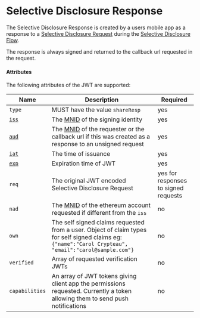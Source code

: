 # Selective Disclosure Response

The Selective Disclosure Response is created by a users mobile app as a response to a [Selective Disclosure Request](sharereq.md) during the [Selective Disclosure Flow](../flows/selectivedisclosure.md).

The response is always signed and returned to the callback url requested in the request.

#### Attributes

The following attributes of the JWT are supported:

Name | Description | Required
---- | ----------- | --------
`type` | MUST have the value `shareResp` | yes
[`iss`](https://tools.ietf.org/html/rfc7519#section-4.1.1) | The [MNID](https://github.com/uport-project/mnid) of the signing identity| yes
[`aud`](https://tools.ietf.org/html/rfc7519#section-4.1.3) | The [MNID](https://github.com/uport-project/mnid) of the requester or the callback url if this was created as a response to an unsigned request | yes
[`iat`](https://tools.ietf.org/html/rfc7519#section-4.1.6) | The time of issuance | yes
[`exp`](https://tools.ietf.org/html/rfc7519#section-4.1.4) | Expiration time of JWT | yes
`req`| The original JWT encoded Selective Disclosure Request | yes for responses to signed requests
`nad`| The [MNID](https://github.com/uport-project/mnid) of the ethereum account requested if different from the `iss` | no
`own` | The self signed claims requested from a user. Object of claim types for self signed claims eg: `{"name":"Carol Crypteau", "email":"carol@sample.com"}` | no
`verified` | Array of requested verification JWTs | no
`capabilities` | An array of JWT tokens giving client app the permissions requested. Currently a token allowing them to send push notifications | no
